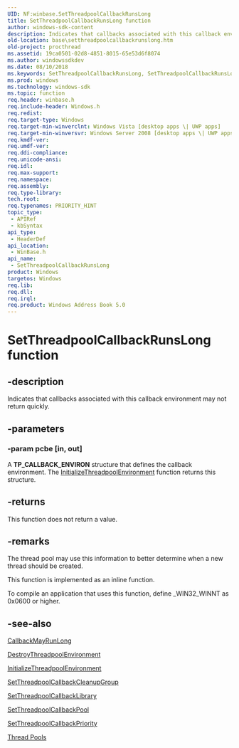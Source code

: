 ```yaml
---
UID: NF:winbase.SetThreadpoolCallbackRunsLong
title: SetThreadpoolCallbackRunsLong function
author: windows-sdk-content
description: Indicates that callbacks associated with this callback environment may not return quickly.
old-location: base\setthreadpoolcallbackrunslong.htm
old-project: procthread
ms.assetid: 19ca0501-02d8-4851-8015-65e53d6f8074
ms.author: windowssdkdev
ms.date: 08/10/2018
ms.keywords: SetThreadpoolCallbackRunsLong, SetThreadpoolCallbackRunsLong function, base.setthreadpoolcallbackrunslong, winbase/SetThreadpoolCallbackRunsLong
ms.prod: windows
ms.technology: windows-sdk
ms.topic: function
req.header: winbase.h
req.include-header: Windows.h
req.redist: 
req.target-type: Windows
req.target-min-winverclnt: Windows Vista [desktop apps \| UWP apps]
req.target-min-winversvr: Windows Server 2008 [desktop apps \| UWP apps]
req.kmdf-ver: 
req.umdf-ver: 
req.ddi-compliance: 
req.unicode-ansi: 
req.idl: 
req.max-support: 
req.namespace: 
req.assembly: 
req.type-library: 
tech.root: 
req.typenames: PRIORITY_HINT
topic_type:
 - APIRef
 - kbSyntax
api_type:
 - HeaderDef
api_location:
 - WinBase.h
api_name:
 - SetThreadpoolCallbackRunsLong
product: Windows
targetos: Windows
req.lib: 
req.dll: 
req.irql: 
req.product: Windows Address Book 5.0
---
```


# SetThreadpoolCallbackRunsLong function


## -description


Indicates that callbacks associated with this callback environment may not return quickly.


## -parameters




### -param pcbe [in, out]

A <b>TP_CALLBACK_ENVIRON</b> structure that defines the callback environment. The <a href="https://msdn.microsoft.com/ad610b7a-9865-4feb-81d2-491f9f87ef3e">InitializeThreadpoolEnvironment</a> function returns this structure.


## -returns



This function does not return a value.




## -remarks



The thread pool may use this information to better determine when a new thread should be created.

This function is implemented as an inline function.

To compile an application that uses this function, define _WIN32_WINNT as 0x0600 or higher.




## -see-also




<a href="https://msdn.microsoft.com/59364b91-d78b-46e2-b298-42f77e712577">CallbackMayRunLong</a>



<a href="https://msdn.microsoft.com/b6a635f3-a603-4c2f-9aa9-1baa51922394">DestroyThreadpoolEnvironment</a>



<a href="https://msdn.microsoft.com/ad610b7a-9865-4feb-81d2-491f9f87ef3e">InitializeThreadpoolEnvironment</a>



<a href="https://msdn.microsoft.com/395db7ba-ff39-46ee-917b-2896a0e99d43">SetThreadpoolCallbackCleanupGroup</a>



<a href="https://msdn.microsoft.com/41d5d8c5-4938-4274-bcfa-b122bbc70530">SetThreadpoolCallbackLibrary</a>



<a href="https://msdn.microsoft.com/022d83de-ff6c-4bc8-8213-42f403a323e8">SetThreadpoolCallbackPool</a>



<a href="https://msdn.microsoft.com/c24d3e9b-5a4e-43e1-a903-b612d022aa97">SetThreadpoolCallbackPriority</a>



<a href="https://msdn.microsoft.com/abe0798a-0b60-4bdb-a61e-45393f1e958d">Thread Pools</a>
 

 


